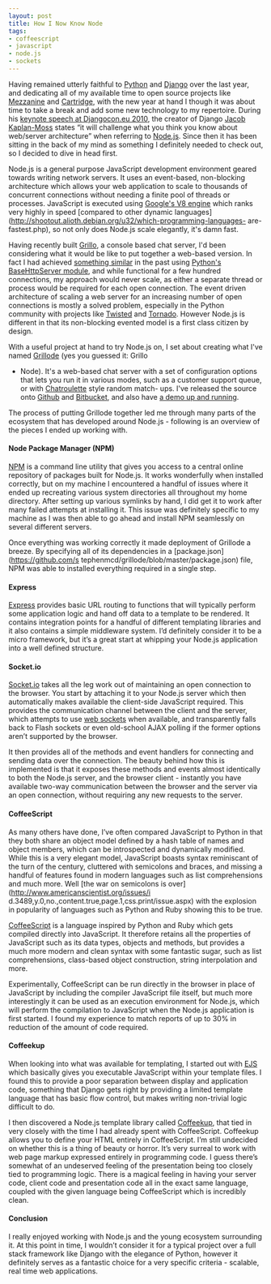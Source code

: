 ```yaml
--- 
layout: post
title: How I Now Know Node
tags: 
- coffeescript
- javascript
- node.js
- sockets
---
```

Having remained utterly faithful to [Python](http://python.org/) and
[Django](http://www.djangoproject.com/) over the last year, and dedicating all
of my available time to open source projects like
[Mezzanine](http://mezzanine.jupo.org) and
[Cartridge](http://cartridge.jupo.org), with the new year at hand I though it
was about time to take a break and add some new technology to my repertoire.
During his [keynote speech at Djangocon.eu
2010](http://djangoconeu.blip.tv/file/3674233/), the creator of Django [Jacob
Kaplan-Moss](http://jacobian.org/) states “it will challenge what you think
you know about web/server architecture” when referring to
[Node.js](http://nodejs.org). Since then it has been sitting in the back of my
mind as something I definitely needed to check out, so I decided to dive in
head first.

Node.js is a general purpose JavaScript development environment geared towards
writing network servers. It uses an event-based, non-blocking architecture
which allows your web application to scale to thousands of concurrent
connections without needing a finite pool of threads or processes. JavaScript
is executed using [Google's V8
engine](http://code.google.com/apis/v8/intro.html) which ranks very highly in
speed [compared to other dynamic
languages](http://shootout.alioth.debian.org/u32/which-programming-languages-
are-fastest.php), so not only does Node.js scale elegantly, it's damn fast.

Having recently built [Grillo](http://github.com/stephenmcd/grillo), a console
based chat server, I'd been considering what it would be like to put together
a web-based version. In fact I had achieved [something
similar](http://code.google.com/p/cmdsvr/) in the past using [Python's
BaseHttpServer module](http://docs.python.org/library/basehttpserver.html),
and while functional for a few hundred connections, my approach would never
scale, as either a separate thread or process would be required for each open
connection. The event driven architecture of scaling a web server for an
increasing number of open connections is mostly a solved problem, especially
in the Python community with projects like
[Twisted](http://twistedmatrix.com/) and
[Tornado](http://www.tornadoweb.org/). However Node.js is different in that
its non-blocking evented model is a first class citizen by design.

With a useful project at hand to try Node.js on, I set about creating what
I've named [Grillode](http://chat.jupo.org/about) (yes you guessed it: Grillo
+ Node). It's a web-based chat server with a set of configuration options that
lets you run it in various modes, such as a customer support queue, or with
[Chatroulette](http://en.wikipedia.org/wiki/Chatroulette) style random match-
ups. I've released the source onto
[Github](http://github.com/stephenmcd/grillode) and
[Bitbucket](http://bitbucket.org/stephenmcd/grillode), and also have [a demo
up and running](http://chat.jupo.org/).

The process of putting Grillode together led me through many parts of the
ecosystem that has developed around Node.js - following is an overview of the
pieces I ended up working with.

#### Node Package Manager (NPM)

[NPM](http://npmjs.org/) is a command line utility that gives you access to a
central online repository of packages built for Node.js. It works wonderfully
when installed correctly, but on my machine I encountered a handful of issues
where it ended up recreating various system directories all throughout my home
directory. After setting up various symlinks by hand, I did get it to work
after many failed attempts at installing it. This issue was definitely
specific to my machine as I was then able to go ahead and install NPM
seamlessly on several different servers.

Once everything was working correctly it made deployment of Grillode a breeze.
By specifying all of its dependencies in a [package.json](https://github.com/s
tephenmcd/grillode/blob/master/package.json) file, NPM was able to installed
everything required in a single step.

#### Express

[Express](http://expressjs.com/) provides basic URL routing to functions that
will typically perform some application logic and hand off data to a template
to be rendered. It contains integration points for a handful of different
templating libraries and it also contains a simple middleware system. I’d
definitely consider it to be a micro framework, but it’s a great start at
whipping your Node.js application into a well defined structure.

#### Socket.io

[Socket.io](http://socket.io/) takes all the leg work out of maintaining an
open connection to the browser. You start by attaching it to your Node.js
server which then automatically makes available the client-side JavaScript
required. This provides the communication channel between the client and the
server, which attempts to use [web
sockets](http://en.wikipedia.org/wiki/WebSockets) when available, and
transparently falls back to Flash sockets or even old-school AJAX polling if
the former options aren’t supported by the browser.

It then provides all of the methods and event handlers for connecting and
sending data over the connection. The beauty behind how this is implemented is
that it exposes these methods and events almost identically to both the
Node.js server, and the browser client - instantly you have available two-way
communication between the browser and the server via an open connection,
without requiring any new requests to the server.

#### CoffeeScript

As many others have done, I’ve often compared JavaScript to Python in that
they both share an object model defined by a hash table of names and object
members, which can be introspected and dynamically modified. While this is a
very elegant model, JavaScript boasts syntax reminiscant of the turn of the
century, cluttered with semicolons and braces, and missing a handful of
features found in modern languages such as list comprehensions and much more.
Well [the war on semicolons is over](http://www.americanscientist.org/issues/i
d.3489,y.0,no.,content.true,page.1,css.print/issue.aspx) with the explosion in
popularity of languages such as Python and Ruby showing this to be true.

[CoffeeScript](http://coffeescript.org) is a language inspired by Python and
Ruby which gets compiled directly into JavaScript. It therefore retains all
the properties of JavaScript such as its data types, objects and methods, but
provides a much more modern and clean syntax with some fantastic sugar, such
as list comprehensions, class-based object construction, string interpolation
and more.

Experimentally, CoffeeScript can be run directly in the browser in place of
JavaScript by including the compiler JavaScript file itself, but much more
interestingly it can be used as an execution environment for Node.js, which
will perform the compilation to JavaScript when the Node.js application is
first started. I found my experience to match reports of up to 30% in
reduction of the amount of code required.

#### Coffeekup

When looking into what was available for templating, I started out with
[EJS](http://github.com/visionmedia/ejs) which basically gives you executable
JavaScript within your template files. I found this to provide a poor
separation between display and application code, something that Django gets
right by providing a limited template language that has basic flow control,
but makes writing non-trivial logic difficult to do.

I then discovered a Node.js template library called
[Coffeekup](http://coffeekup.org/), that tied in very closely with the time I
had already spent with CoffeeScript. Coffeekup allows you to define your HTML
entirely in CoffeeScript. I’m still undecided on whether this is a thing of
beauty or horror. It’s very surreal to work with web page markup expressed
entirely in programming code. I guess there’s somewhat of an undeserved
feeling of the presentation being too closely tied to programming logic. There
is a magical feeling in having your server code, client code and presentation
code all in the exact same language, coupled with the given language being
CoffeeScript which is incredibly clean.

#### Conclusion

I really enjoyed working with Node.js and the young ecosystem surrounding it.
At this point in time, I wouldn’t consider it for a typical project over a
full stack framework like Django with the elegance of Python, however it
definitely serves as a fantastic choice for a very specific criteria -
scalable, real time web applications.
